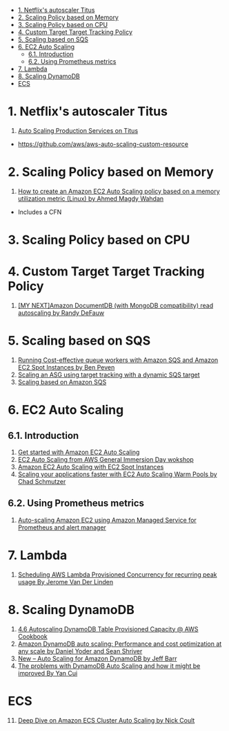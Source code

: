 
<!-- TOC -->

- [1. Netflix's autoscaler Titus](#1-netflixs-autoscaler-titus)
- [2. Scaling Policy based on Memory](#2-scaling-policy-based-on-memory)
- [3. Scaling Policy based on CPU](#3-scaling-policy-based-on-cpu)
- [4. Custom Target Target Tracking Policy](#4-custom-target-target-tracking-policy)
- [5. Scaling based on SQS](#5-scaling-based-on-sqs)
- [6. EC2 Auto Scaling](#6-ec2-auto-scaling)
  - [6.1. Introduction](#61-introduction)
  - [6.2. Using Prometheus metrics](#62-using-prometheus-metrics)
- [7. Lambda](#7-lambda)
- [8. Scaling DynamoDB](#8-scaling-dynamodb)
- [ECS](#ecs)

<!-- /TOC -->


# 1. Netflix's autoscaler Titus

1. [Auto Scaling Production Services on Titus](https://netflixtechblog.com/auto-scaling-production-services-on-titus-1f3cd49f5cd7)
- https://github.com/aws/aws-auto-scaling-custom-resource

# 2. Scaling Policy based on Memory

1. [How to create an Amazon EC2 Auto Scaling policy based on a memory utilization metric (Linux) by Ahmed Magdy Wahdan](https://aws.amazon.com/blogs/mt/create-amazon-ec2-auto-scaling-policy-memory-utilization-metric-linux/)
- Includes a CFN

# 3. Scaling Policy based on CPU

# 4. Custom Target Target Tracking Policy

1. [[MY NEXT]Amazon DocumentDB (with MongoDB compatibility) read autoscaling by Randy DeFauw](https://aws.amazon.com/blogs/database/amazon-documentdb-with-mongodb-compatibility-read-autoscaling/)

# 5. Scaling based on SQS

1. [Running Cost-effective queue workers with Amazon SQS and Amazon EC2 Spot Instances by Ben Peven ](https://aws.amazon.com/blogs/compute/running-cost-effective-queue-workers-with-amazon-sqs-and-amazon-ec2-spot-instances/)
2. [Scaling an ASG using target tracking with a dynamic SQS target](https://aws.amazon.com/blogs/compute/scaling-an-asg-using-target-tracking-with-a-dynamic-sqs-target/)
3. [Scaling based on Amazon SQS](https://docs.aws.amazon.com/autoscaling/ec2/userguide/as-using-sqs-queue.html)

# 6. EC2 Auto Scaling

## 6.1. Introduction

1. [Get started with Amazon EC2 Auto Scaling](https://docs.aws.amazon.com/autoscaling/ec2/userguide/get-started-with-ec2-auto-scaling.html)
2. [EC2 Auto Scaling from AWS General Immersion Day wokshop](https://catalog.us-east-1.prod.workshops.aws/workshops/f3a3e2bd-e1d5-49de-b8e6-dac361842e76/en-US/basic-modules/10-ec2/ec2-auto-scaling/ec2-auto-scaling)
3. [Amazon EC2 Auto Scaling with EC2 Spot Instances](https://aws.amazon.com/getting-started/hands-on/ec2-auto-scaling-spot-instances/)
4. [Scaling your applications faster with EC2 Auto Scaling Warm Pools by Chad Schmutzer](https://aws.amazon.com/blogs/compute/scaling-your-applications-faster-with-ec2-auto-scaling-warm-pools/)

## 6.2. Using Prometheus metrics

1. [Auto-scaling Amazon EC2 using Amazon Managed Service for Prometheus and alert manager](https://aws.amazon.com/blogs/mt/auto-scaling-amazon-ec2-using-amazon-managed-service-for-prometheus-and-alert-manager/)

# 7. Lambda

1. [Scheduling AWS Lambda Provisioned Concurrency for recurring peak usage By Jerome Van Der Linden](https://aws.amazon.com/blogs/compute/scheduling-aws-lambda-provisioned-concurrency-for-recurring-peak-usage/)

# 8. Scaling DynamoDB

1. [4.6 Autoscaling DynamoDB Table Provisioned Capacity @ AWS Cookbook](https://learning.oreilly.com/library/view/aws-cookbook/9781492092599/ch04.html#auto_scaling_dynamodb_table_provisioned)
2. [Amazon DynamoDB auto scaling: Performance and cost optimization at any scale by Daniel Yoder and Sean Shriver](https://aws.amazon.com/blogs/database/amazon-dynamodb-auto-scaling-performance-and-cost-optimization-at-any-scale/)
3. [New – Auto Scaling for Amazon DynamoDB by Jeff Barr](https://aws.amazon.com/blogs/aws/new-auto-scaling-for-amazon-dynamodb/)
4. [The problems with DynamoDB Auto Scaling and how it might be improved By Yan Cui](https://medium.com/hackernoon/the-problems-with-dynamodb-auto-scaling-and-how-it-might-be-improved-a92029c8c10b)


# ECS

11. [Deep Dive on Amazon ECS Cluster Auto Scaling by Nick Coult](https://aws.amazon.com/blogs/containers/deep-dive-on-amazon-ecs-cluster-auto-scaling/)

